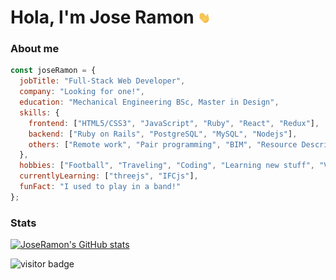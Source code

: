# Hola, I'm Jose Ramon <img src="./images/hi.gif" style="width: 20px"/>

### About me
```javascript
const joseRamon = {
  jobTitle: "Full-Stack Web Developer",
  company: "Looking for one!",
  education: "Mechanical Engineering BSc, Master in Design",
  skills: {
    frontend: ["HTML5/CSS3", "JavaScript", "Ruby", "React", "Redux"],
    backend: ["Ruby on Rails", "PostgreSQL", "MySQL", "Nodejs"],
    others: ["Remote work", "Pair programming", "BIM", "Resource Description Framework (RDF)"]
  },
  hobbies: ["Football", "Traveling", "Coding", "Learning new stuff", "Videogames", "Guitar"],
  currentlyLearning: ["threejs", "IFCjs"],
  funFact: "I used to play in a band!"
};
```
### Stats
[![JoseRamon's GitHub stats](https://github-readme-stats.vercel.app/api?username=jr-cast&theme=dark)](https://github.com/anuraghazra/github-readme-stats) 

![visitor badge](https://visitor-badge.glitch.me/badge?page_id=jr-cast.visitor-badge)
